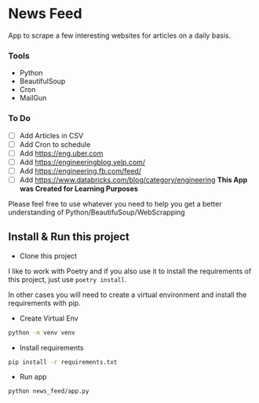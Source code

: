 # News Feed

App to scrape a few interesting websites for articles on a daily basis. 

### Tools
- Python
- BeautifulSoup 
- Cron
- MailGun 

### To Do
- [ ] Add Articles in CSV
- [ ] Add Cron to schedule
- [ ] Add https://eng.uber.com
- [ ] Add https://engineeringblog.yelp.com/
- [ ] Add https://engineering.fb.com/feed/
- [ ] Add https://www.databricks.com/blog/category/engineering
**This App was Created for Learning Purposes**

Please feel free to use whatever you need to help you get a better understanding of Python/BeautifuSoup/WebScrapping

## Install & Run this project

- Clone this project

I like to work with Poetry and if you also use it to install the requirements of this project, just use `poetry install`.

In other cases you will need to create a virtual environment and install the requirements with pip.

- Create Virtual Env
```bash
python -m venv venv
```
- Install requirements

```bash
pip install -r requirements.txt
```
- Run app
```bash
python news_feed/app.py
```